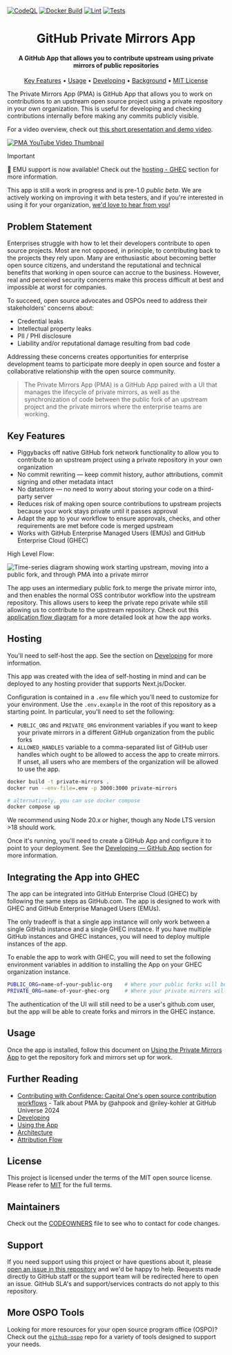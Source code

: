 [![CodeQL](https://github.com/github-community-projects/private-mirrors/actions/workflows/github-code-scanning/codeql/badge.svg)](https://github.com/github-community-projects/private-mirrors/actions/workflows/github-code-scanning/codeql)
[![Docker Build](https://github.com/github-community-projects/private-mirrors/actions/workflows/docker-build.yml/badge.svg)](https://github.com/github-community-projects/private-mirrors/actions/workflows/docker-build.yml)
[![Lint](https://github.com/github-community-projects/private-mirrors/actions/workflows/lint.yml/badge.svg)](https://github.com/github-community-projects/private-mirrors/actions/workflows/lint.yml)
[![Tests](https://github.com/github-community-projects/private-mirrors/actions/workflows/tests.yml/badge.svg)](https://github.com/github-community-projects/private-mirrors/actions/workflows/tests.yml)

<h1 align="center">
  GitHub Private Mirrors App
</h1>

<h4 align="center">A GitHub App that allows you to contribute upstream using private mirrors of public repositories</h4>

<p align="center">
  <a href="#key-features">Key Features</a> •
  <a href="#usage">Usage</a> •
  <a href="#developing">Developing</a> •
  <a href="#background">Background</a> •
  <a href="#license">MIT License</a>
</p>

The Private Mirrors App (PMA) is GitHub App that allows you to work on contributions to an upstream open source project using a private repository in your own organization. This is useful for developing and checking contributions internally before making any commits publicly visible.

For a video overview, check out [this short presentation and demo video](https://www.youtube.com/watch?v=pVhB0epW5ro?si=__QxE2aIS_OkQiDc).

[![PMA YouTube Video Thumbnail](https://github.com/user-attachments/assets/183344dd-f04e-4dd0-bf1d-fcb6a8dc1fd5)](https://www.youtube.com/watch?v=pVhB0epW5ro?si=__QxE2aIS_OkQiDc)

> [!IMPORTANT]
> 📣 EMU support is now available! Check out the [hosting - GHEC](#integrating-the-app-into-ghec) section for more information.
>
> This app is still a work in progress and is pre-1.0 _public beta_. We are actively working on improving it with beta testers, and if you're interested in using it for your organization, [we'd love to hear from you](https://github.com/github-community-projects/private-mirrors/issues/new)!

## Problem Statement

Enterprises struggle with how to let their developers contribute to open source projects. Most are not opposed, in principle, to contributing back to the projects they rely upon. Many are enthusiastic about becoming better open source citizens, and understand the reputational and technical benefits that working in open source can accrue to the business. However, real and perceived security concerns make this process difficult at best and impossible at worst for companies.

To succeed, open source advocates and OSPOs need to address their stakeholders' concerns about:

- Credential leaks
- Intellectual property leaks
- PII / PHI disclosure
- Liability and/or reputational damage resulting from bad code

Addressing these concerns creates opportunities for enterprise development teams to participate more deeply in open source and foster a collaborative relationship with the open source community.

> The Private Mirrors App (PMA) is a GitHub App paired with a UI that manages the lifecycle of private mirrors, as well as the synchronization of code between the public fork of an upstream project and the private mirrors where the enterprise teams are working.

## Key Features

- Piggybacks off native GitHub fork network functionality to allow you to contribute to an upstream project using a private repository in your own organization
- No commit rewriting — keep commit history, author attributions, commit signing and other metadata intact
- No datastore — no need to worry about storing your code on a third-party server
- Reduces risk of making open source contributions to upstream projects because your work stays private until it passes approval
- Adapt the app to your workflow to ensure approvals, checks, and other requirements are met before code is merged upstream
- Works with GitHub Enterprise Managed Users (EMUs) and GitHub Enterprise Cloud (GHEC)

High Level Flow:

![Time-series diagram showing work starting upstream, moving into a public fork, and through PMA into a private mirror](https://github.com/user-attachments/assets/3bb12563-dd32-46cc-b5cb-e983e9edd089)

The app uses an intermediary public fork to merge the private mirror into, and then enables the normal OSS contributor workflow into the upstream repository. This allows users to keep the private repo private while still allowing us to contribute to the upstream repository. Check out this [application flow diagram](./docs/architecture.md) for a more detailed look at how the app works.

## Hosting

You'll need to self-host the app. See the section on [Developing](docs/developing.md) for more information.

This app was created with the idea of self-hosting in mind and can be deployed to any hosting provider that supports Next.js/Docker.

Configuration is contained in a `.env` file which you'll need to customize for your environment. Use the `.env.example` in the root of this repository as a starting point. In particular, you'll need to set the following:

- `PUBLIC_ORG` and `PRIVATE_ORG` environment variables if you want to keep your private mirrors in a different GitHub organization from the public forks
- `ALLOWED_HANDLES` variable to a comma-separated list of GitHub user handles which ought to be allowed to access the app to create mirrors. If unset, all users who are members of the organization will be allowed to use the app.

```sh
docker build -t private-mirrors .
docker run --env-file=.env -p 3000:3000 private-mirrors

# alternatively, you can use docker compose
docker compose up
```

We recommend using Node 20.x or higher, though any Node LTS version >18 should work.

Once it's running, you'll need to create a GitHub App and configure it to point to your deployment. See the [Developing — GitHub App](docs/developing.md#github-app) section for more information.

## Integrating the App into GHEC

The app can be integrated into GitHub Enterprise Cloud (GHEC) by following the same steps as GitHub.com. The app is designed to work with GHEC and GitHub Enterprise Managed Users (EMUs).

The only tradeoff is that a single app instance will only work between a single GitHub instance and a single GHEC instance. If you have multiple GitHub instances and GHEC instances, you will need to deploy multiple instances of the app.

To enable the app to work with GHEC, you will need to set the following environment variables in addition to installing the App on your GHEC organization instance.

```sh
PUBLIC_ORG=name-of-your-public-org    # Where your public forks will be created
PRIVATE_ORG=name-of-your-ghec-org     # Where your private mirrors will be created
```

The authentication of the UI will still need to be a user's github.com user, but the app will be able to create forks and mirrors in the GHEC instance.

## Usage

Once the app is installed, follow this document on [Using the Private Mirrors App](docs/using-the-app.md) to get the repository fork and mirrors set up for work.

## Further Reading

- [Contributing with Confidence: Capital One's open source contribution workflows](https://www.youtube.com/watch?v=boWJs4lASfY) - Talk about PMA by @ahpook and @riley-kohler at GitHub Universe 2024
- [Developing](docs/developing.md)
- [Using the App](docs/using-the-app.md)
- [Architecture](docs/architecture.md)
- [Attribution Flow](docs/attribution-flow.md)

## License

This project is licensed under the terms of the MIT open source license. Please refer to [MIT](./LICENSE.md) for the full terms.

## Maintainers

Check out the [CODEOWNERS](./CODEOWNERS) file to see who to contact for code changes.

## Support

If you need support using this project or have questions about it, please [open an issue in this repository](https://github.com/github-community-projects/private-mirrors/issues/new) and we'd be happy to help. Requests made directly to GitHub staff or the support team will be redirected here to open an issue. GitHub SLA's and support/services contracts do not apply to this repository.

## More OSPO Tools

Looking for more resources for your open source program office (OSPO)? Check out the [`github-ospo`](https://github.com/github/github-ospo) repo for a variety of tools designed to support your needs.
